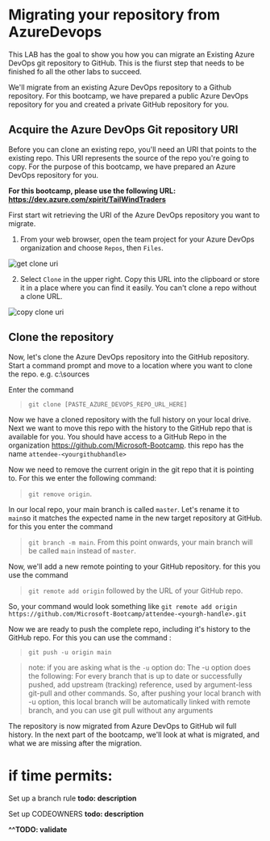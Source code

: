 # Migrating your repository from AzureDevops
This LAB has the goal to show you how you can migrate an Existing Azure DevOps git repository to GitHub. This is the fiurst step that needs to be finished fo all the other labs to succeed. 

We'll migrate from an existing Azure DevOps repository to a Github repository. 
For this bootcamp, we have prepared a public Azure DevOps repository for you and created a private GitHub repository for you.

## Acquire the Azure DevOps Git repository URI
Before you can clone an existing repo, you'll need an URI that points to the existing repo. This URI represents the source of the repo you're going to copy. 
For the purpose of this bootcamp, we have prepared an Azure DevOps repository for you. 

**For this bootcamp, please use the following URL: https://dev.azure.com/xpirit/TailWindTraders**

First start wit retrieving the URI of the Azure DevOps repository you want to migrate. 
1. From your web browser, open the team project for your Azure DevOps organization and choose `Repos`, then `Files`.

![get clone uri](https://docs.microsoft.com/en-us/azure/devops/repos/git/media/clone-repo/repos-files.png?view=azure-devops)

2. Select `Clone` in the upper right. Copy this URL into the clipboard or store it in a place where you can find it easily. You can't clone a repo without a clone URL.

![copy clone uri](https://docs.microsoft.com/en-us/azure/devops/repos/git/media/get_clone_url.gif?view=azure-devops) 

## Clone the repository 
Now, let's clone the Azure DevOps repository into the GitHub repository.
Start a command prompt and move to a location where you want to clone the repo. e.g. c:\sources 

Enter the command 
> `git clone [PASTE_AZURE_DEVOPS_REPO_URL_HERE]`

Now we have a cloned repository with the full history on your local drive. Next we want to move this repo with the history to the GitHub repo that is available for you.
You should have access to a GitHub Repo in the organization https://github.com/Microsoft-Bootcamp. this repo has the name `attendee-<yourgithubhandle>`

Now we need to remove the current origin in the git repo that it is pointing to. For this we enter the following command:

> `git remove origin`. 

In our local repo, your main branch is called `master`. Let's rename it to `main`so it matches the expected name in the new target repository at GitHub. for this you enter the command 

>`git branch -m main`.
From this point onwards, your main branch will be called `main` instead of `master`.

Now, we'll add a new remote pointing to your GitHub repository. for this you use the  command 
> `git remote add origin` followed by the URL of your GitHub repo. 

So, your command would look something like `git remote add origin https://github.com/Microsoft-Bootcamp/attendee-<yourgh-handle>.git`

Now we are ready to push the complete repo, including it's history to the GitHub repo.
For this you can use the command :
>`git push -u origin main`

> note: if you are asking what is the `-u` option do:
> The -u option does the following: For every branch that is up to date or successfully pushed, add upstream (tracking) reference, used by argument-less git-pull and other commands. So, after pushing your local branch with -u option, this local branch will be automatically linked with remote branch, and you can use git pull without any arguments

The repository is now migrated from Azure DevOps to GitHub wil full history. In the next part of the bootcamp, we'll look at what is migrated, and what we are missing after the migration.

# if time permits:
Set up a branch rule
**todo: description**

Set up CODEOWNERS
**todo: description**

**^^TODO: validate**
